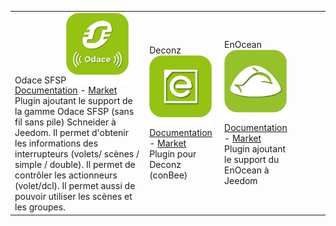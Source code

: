 | | | | | | |
|--- | --- | --- | --- | --- | ---
|Odace SFSP<img src="beagle/beagle_icon.png" width="100" /><br>[Documentation](beagle/index.md) - [Market](https://market.jeedom.com/index.php?v=d&plugin_id=3917)<br/>Plugin ajoutant le support de la gamme Odace SFSP (sans fil sans pile) Schneider à Jeedom. Il permet d'obtenir les informations des interrupteurs (volets/ scènes / simple / double). Il permet de contrôler les actionneurs (volet/dcl). Il permet aussi de pouvoir utiliser les scènes et les groupes.|Deconz<img src="deconz/deconz_icon.png" width="100" /><br>[Documentation](deconz/index.md) - [Market](https://market.jeedom.com/index.php?v=d&plugin_id=3610)<br/>Plugin pour Deconz (conBee)|EnOcean<img src="openenocean/openenocean_icon.png" width="100" /><br>[Documentation](openenocean/index.md) - [Market](https://market.jeedom.com/index.php?v=d&plugin_id=2622)<br/>Plugin ajoutant le support du EnOcean à Jeedom